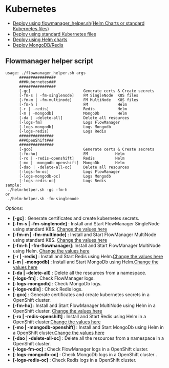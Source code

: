 # Kubernetes

* [Deploy using flowmanager_helper.sh(Helm Charts or standard Kubernetes files)](./)
* [Deploy using standard Kubernetes files](standard/)
* [Deploy using Helm charts](helm/)
* [Deploy MongoDB/Redis](base/)

## Flowmanager helper script

```shell
usage: ./flowmanager_helper.sh args
      ################
      ###Kubernetes###
      ################
      [-gc]                       Generate certs & Create secrets
      [-fm-s | -fm-singlenode]    FM SingleNode  K8S files
      [-fm-m | -fm-multinode]     FM MultiNode   K8S files
      [-fm-h ]                    FM             Helm
      [-r | -redis]               Redis          Helm
      [-m | -mongodb]             MongoDb        Helm
      [-da | -delete-all]         Delete all resources
      [-logs-fm]                  Logs FlowManager
      [-logs-mongodb]             Logs Mongodb
      [-logs-redis]               Logs Redis
      ###############
      ###OpenShift###
      ###############
      [-gco]                      Generate certs & Create secrets
      [-fm-ho]                    FM            Helm
      [-ro | -redis-openshift]    Redis         Helm
      [-mo | -mongodb-openshift]  MongoDb       Helm
      [-dao | -delete-all-oc]     Delete all resources
      [-logs-fm-oc]               Logs FlowManager
      [-logs-mongodb-oc]          Logs Mongodb
      [-logs-redis-oc]            Logs Redis
sample:
 ./helm-helper.sh -gc -fm-h
or
 ./helm-helper.sh -fm-singlenode
```

 _Options:_
 - **[-gc]**                   : Generate certificates and create kubernetes secrets.
 - **[-fm-s | -fm-singlenode]** : Install and Start FlowManager SingleNode using standard K8S. [Change the values here](standard/singlenode/)
 - **[-fm-m | -fm-multinode]**  : Install and Start FlowManager MultiNode using standard K8S. [Change the values here](standard/multinode/)
 - **[-fm-h | -fm-flowmanager]**: Install and Start FlowManager MultiNode using Helm. [Change the values here](helm/flowmanager.yaml)
 - **[-r | -redis]**            : Install and Start Redis using Helm.[Change the values here](base/redis.yaml)
 - **[-m | -mongodb]**          : Install and Start MongoDb using Helm.[Change the values here](base/mongodb.yaml)
 - **[-da | -delete-all]**      : Delete all the resources from a namespace.
 - **[-logs-fm]**               : Check FlowManager logs.
 - **[-logs-mongodb]**          : Check MongoDb logs.
 - **[-logs-redis]**            : Check Redis logs.
 - **[-gco]**                   : Generate certificates and create kubernetes secrets in a OpenShift cluster.
 - **[-fm-ho]**                 : Install and Start FlowManager MultiNode using Helm in a OpenShift cluster. [Change the values here](helm/flowmanager.yaml)
 - **[-ro | -redis-openshift]**    : Install and Start Redis using Helm in a OpenShift cluster.[Change the values here](base/redis.yaml)
 - **[-mo | -mongodb-openshift]**  : Install and Start MongoDb using Helm in a OpenShift cluster.[Change the values here](base/mongodb.yaml)
 - **[-dao | -delete-all-oc]**     : Delete all the resources from a namespace in a OpenShift cluster.
 - **[-logs-fm-oc]**               : Check FlowManager logs in a OpenShift cluster.
 - **[-logs-mongodb-oc]**          : Check MongoDb logs in a OpenShift cluster .
 - **[-logs-redis-oc]**            : Check Redis logs in a OpenShift cluster.
